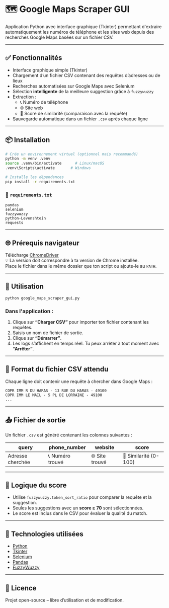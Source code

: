 # 🗺️ Google Maps Scraper GUI

Application Python avec interface graphique (Tkinter) permettant d'extraire automatiquement les numéros de téléphone et les sites web depuis des recherches Google Maps basées sur un fichier CSV.

---

## ✅ Fonctionnalités

- Interface graphique simple (Tkinter)
- Chargement d’un fichier CSV contenant des requêtes d’adresses ou de lieux
- Recherches automatisées sur Google Maps avec Selenium
- Sélection **intelligente** de la meilleure suggestion grâce à `fuzzywuzzy`
- Extraction :
  - 📞 Numéro de téléphone
  - 🌐 Site web
  - 🧠 Score de similarité (comparaison avec la requête)
- Sauvegarde automatique dans un fichier `.csv` après chaque ligne

---

## 📦 Installation

```bash
# Crée un environnement virtuel (optionnel mais recommandé)
python -m venv .venv
source .venv/bin/activate      # Linux/macOS
.venv\Scripts\activate       # Windows

# Installe les dépendances
pip install -r requirements.txt
```

### 🧪 `requirements.txt`

```
pandas
selenium
fuzzywuzzy
python-Levenshtein
requests
```

---

## 🌐 Prérequis navigateur

Télécharge [ChromeDriver](https://chromedriver.chromium.org/downloads)  
💡 La version doit correspondre à ta version de Chrome installée.  
Place le fichier dans le même dossier que ton script ou ajoute-le au `PATH`.

---

## 🚀 Utilisation

```bash
python google_maps_scraper_gui.py
```

### Dans l'application :
1. Clique sur **“Charger CSV”** pour importer ton fichier contenant les requêtes.
2. Saisis un nom de fichier de sortie.
3. Clique sur **“Démarrer”**.
4. Les logs s’affichent en temps réel. Tu peux arrêter à tout moment avec **“Arrêter”**.

---

## 🧾 Format du fichier CSV attendu

Chaque ligne doit contenir une requête à chercher dans Google Maps :

```
COPR IMM R DU HARAS - 13 RUE DU HARAS - 49100
COPR IMM LE MAIL - 5 PL DE LORRAINE - 49100
...
```

---

## 📤 Fichier de sortie

Un fichier `.csv` est généré contenant les colonnes suivantes :

| query | phone_number | website | score |
|-------|--------------|---------|-------|
| Adresse cherchée | 📞 Numéro trouvé | 🌐 Site trouvé | 🎯 Similarité (0-100) |

---

## 🧠 Logique du score

- Utilise `fuzzywuzzy.token_sort_ratio` pour comparer la requête et la suggestion.
- Seules les suggestions avec un **score ≥ 70** sont sélectionnées.
- Le score est inclus dans le CSV pour évaluer la qualité du match.

---

## 🧩 Technologies utilisées

- [Python](https://www.python.org/)
- [Tkinter](https://docs.python.org/3/library/tkinter.html)
- [Selenium](https://www.selenium.dev/)
- [Pandas](https://pandas.pydata.org/)
- [FuzzyWuzzy](https://github.com/seatgeek/fuzzywuzzy)

---

## 📄 Licence

Projet open-source – libre d’utilisation et de modification.